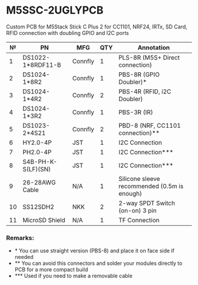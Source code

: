 # M5SSC-2UGLYPCB
Custom PCB for M5Stack Stick C Plus 2 for CC1101, NRF24, IRTx, SD Card, RFID connection with doubling GPIO and I2C ports


| №  | PN                 | MFG     | QTY | Annotation                          |
|----|--------------------|---------|-----|-------------------------------------|
| 1  | DS1022-1*8RDF11-B  | Connfly | 1   | PLS-8R (M5S+ Direct connection)     |
| 2  | DS1024-1*8R2       | Connfly | 1   | PBS-8R (GPIO Doubler)*              |
| 3  | DS1024-1*4R2       | Connfly | 2   | PBS-4R (RFID, i2C Doubler)          |
| 4  | DS1024-1*3R2       | Connfly | 1   | PBS-3R (IR)                         |
| 5  | DS1023-2*4S21      | Connfly | 2   | PBD-8 (NRF, CC1101 connection)**    |
| 6  | HY2.0-4P           | JST     | 1   | I2C Connection                      |
| 7  | PH2.0-4P           | JST     | 1   | I2C Connection***                   |
| 8  | S4B-PH-K-S(LF)(SN) | JST     | 1   | I2C Connection***                   |
| 9  | 26-28AWG Cable     | N/A     | 1   | Silicone sleeve recommended (0.5m is enough) |
| 10 | SS12SDH2           | NKK     | 2   | 2-way SPDT Switch (on-on) 3 pin     |
| 11 | MicroSD Shield     | N/A     | 1   | TF Connection                       |

### Remarks:
- \* You can use straight version (PBS-8) and place it on face side if needed  
- \*\* You can avoid this connectors and solder your modules directly to PCB for a more compact build 
- \*\*\* Used if you need to make a removable cable
